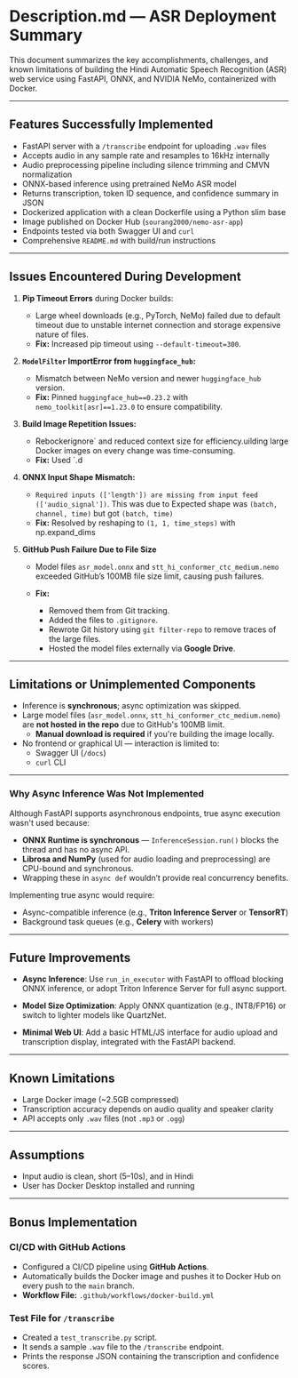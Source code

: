 # Description.md — ASR Deployment Summary

This document summarizes the key accomplishments, challenges, and known limitations of building the Hindi Automatic Speech Recognition (ASR) web service using FastAPI, ONNX, and NVIDIA NeMo, containerized with Docker.

---

## Features Successfully Implemented

- FastAPI server with a `/transcribe` endpoint for uploading `.wav` files
- Accepts audio in any sample rate and resamples to 16kHz internally
- Audio preprocessing pipeline including silence trimming and CMVN normalization
- ONNX-based inference using pretrained NeMo ASR model
- Returns transcription, token ID sequence, and confidence summary in JSON
- Dockerized application with a clean Dockerfile using a Python slim base
- Image published on Docker Hub (`sourang2000/nemo-asr-app`)
- Endpoints tested via both Swagger UI and `curl`
- Comprehensive `README.md` with build/run instructions

---

## Issues Encountered During Development

1. **Pip Timeout Errors** during Docker builds:
   - Large wheel downloads (e.g., PyTorch, NeMo) failed due to default timeout due to unstable internet connection and storage expensive nature of files.
   - **Fix:** Increased pip timeout using `--default-timeout=300`.

2. **`ModelFilter` ImportError from `huggingface_hub`:**
   - Mismatch between NeMo version and newer `huggingface_hub` version.
   - **Fix:** Pinned `huggingface_hub==0.23.2` with `nemo_toolkit[asr]==1.23.0` to ensure compatibility.

3. **Build Image Repetition Issues:**
   - Rebockerignore` and reduced context size for efficiency.uilding large Docker images on every change was time-consuming.
   - **Fix:** Used `.d

4. **ONNX Input Shape Mismatch:**
   - `Required inputs (['length']) are missing from input feed (['audio_signal'])`. This was due to Expected shape was `(batch, channel, time)` but got `(batch, time)`
   - **Fix:** Resolved by reshaping to `(1, 1, time_steps)` with np.expand_dims

5. **GitHub Push Failure Due to File Size**
 
   - Model files `asr_model.onnx` and `stt_hi_conformer_ctc_medium.nemo` exceeded GitHub’s 100MB file size limit, causing push failures.


   - **Fix:**

     - Removed them from Git tracking.
     - Added the files to `.gitignore`.
     - Rewrote Git history using `git filter-repo` to remove traces of the large files.
     - Hosted the model files externally via **Google Drive**.


---

## Limitations or Unimplemented Components

- Inference is **synchronous**; async optimization was skipped.
- Large model files (`asr_model.onnx`, `stt_hi_conformer_ctc_medium.nemo`) are **not hosted in the repo** due to GitHub's 100MB limit.
  - **Manual download is required** if you're building the image locally.
- No frontend or graphical UI — interaction is limited to:
  - Swagger UI (`/docs`)
  - `curl` CLI

---

### Why Async Inference Was Not Implemented

Although FastAPI supports asynchronous endpoints, true async execution wasn't used because:

- **ONNX Runtime is synchronous** — `InferenceSession.run()` blocks the thread and has no async API.
- **Librosa and NumPy** (used for audio loading and preprocessing) are CPU-bound and synchronous.
- Wrapping these in `async def` wouldn’t provide real concurrency benefits.

Implementing true async would require:

- Async-compatible inference (e.g., **Triton Inference Server** or **TensorRT**)
- Background task queues (e.g., **Celery** with workers)
---


## Future Improvements

- **Async Inference**: Use `run_in_executor` with FastAPI to offload blocking ONNX inference, or adopt Triton Inference Server for full async support.

- **Model Size Optimization**: Apply ONNX quantization (e.g., INT8/FP16) or switch to lighter models like QuartzNet.

- **Minimal Web UI**: Add a basic HTML/JS interface for audio upload and transcription display, integrated with the FastAPI backend.


---

## Known Limitations

- Large Docker image (~2.5GB compressed)
- Transcription accuracy depends on audio quality and speaker clarity
- API accepts only `.wav` files (not `.mp3` or `.ogg`)

---

## Assumptions

- Input audio is clean, short (5–10s), and in Hindi
- User has Docker Desktop installed and running

---
## Bonus Implementation

### CI/CD with GitHub Actions
- Configured a CI/CD pipeline using **GitHub Actions**.
- Automatically builds the Docker image and pushes it to Docker Hub on every push to the `main` branch.
- **Workflow File:** `.github/workflows/docker-build.yml`

### Test File for `/transcribe`
- Created a `test_transcribe.py` script.
- It sends a sample `.wav` file to the `/transcribe` endpoint.
- Prints the response JSON containing the transcription and confidence scores.

